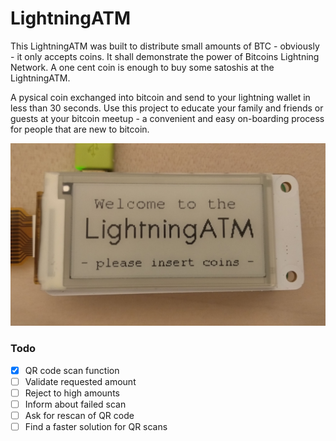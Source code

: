 # LightningATM

This LightningATM was built to distribute small amounts of BTC - obviously - it only accepts coins. It shall demonstrate the power of Bitcoins Lightning Network. A one cent coin is enough to buy some satoshis at the LightningATM.

A pysical coin exchanged into bitcoin and send to your lightning wallet in less than 30 seconds. Use this project to educate your family and friends or guests at your bitcoin meetup - a convenient and easy on-boarding process for people that are new to bitcoin.

![alt text](https://github.com/21isenough/LightningATM/blob/master/resources/startup_screen.jpg)

### Todo

- [x] QR code scan function
- [ ] Validate requested amount
- [ ] Reject to high amounts
- [ ] Inform about failed scan
- [ ] Ask for rescan of QR code
- [ ] Find a faster solution for QR scans

